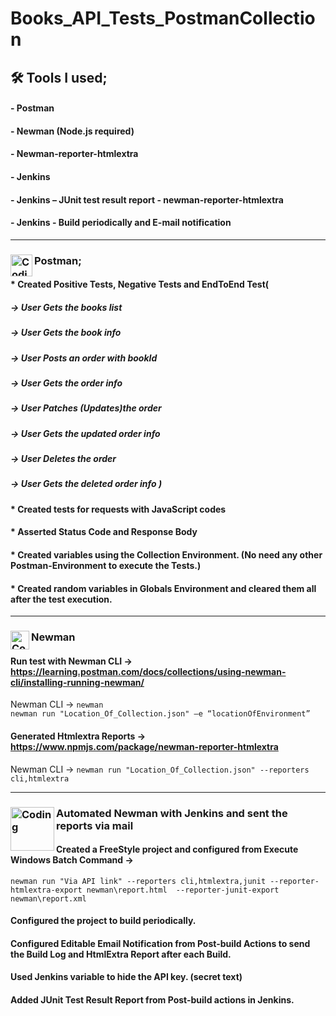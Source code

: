 # Books_API_Tests_PostmanCollection
## 🛠️ Tools I used;
#### - Postman
#### - Newman (Node.js required)
#### - Newman-reporter-htmlextra
#### - Jenkins
#### - Jenkins – JUnit test result report - newman-reporter-htmlextra
#### - Jenkins - Build periodically and E-mail notification

---
###  <img align="left" alt="Coding" width="35" src="https://github.com/AlpArslan11/Books_API_Tests_PostmanCollection/assets/101150339/2363b8fd-5e6b-41e0-a602-4e43fa97cbe4"> Postman;
#### * Created Positive Tests, Negative Tests and EndToEnd Test(
##### -> User Gets the books list
##### -> User Gets the book info 
##### -> User Posts an order with bookId
##### -> User Gets the order info 
##### -> User Patches (Updates)the order 
##### -> User Gets the updated order info 
##### -> User Deletes the order 
##### -> User Gets the deleted order info  )

#### * Created tests for requests with JavaScript codes
#### * Asserted Status Code and Response Body
#### * Created variables using the Collection Environment. (No need any other Postman-Environment to execute the Tests.)
#### * Created random variables in Globals Environment and cleared them all after the test execution.


---
### <img align="left" alt="Coding" width="30" src="https://github.com/AlpArslan11/Books_API_Tests_PostmanCollection/assets/101150339/0d1025d8-e272-4ecb-ab45-4babf6102142"> Newman 
#### Run test with Newman CLI -> https://learning.postman.com/docs/collections/using-newman-cli/installing-running-newman/
Newman CLI -> `newman`<br>
`newman run "Location_Of_Collection.json" –e “locationOfEnvironment”`
#### Generated Htmlextra Reports -> https://www.npmjs.com/package/newman-reporter-htmlextra
Newman CLI ->  `newman run "Location_Of_Collection.json" --reporters cli,htmlextra`

---
### <img align="left" alt="Coding" width="70" src="https://github.com/AlpArslan11/Books_API_Tests_PostmanCollection/assets/101150339/c85c752a-bfb7-4b2d-a41b-e2a2bfb91494"> Automated Newman with Jenkins and sent the reports via mail 
####  Created a FreeStyle project and configured from Execute Windows Batch Command -> 
`newman run "Via API link" --reporters cli,htmlextra,junit --reporter-htmlextra-export newman\report.html  --reporter-junit-export newman\report.xml`
#### Configured the project to build periodically. 
#### Configured Editable Email Notification from Post-build Actions to send the Build Log and HtmlExtra Report after each Build.
#### Used Jenkins variable to hide the API key. (secret text)
#### Added JUnit Test Result Report from Post-build actions in Jenkins.

